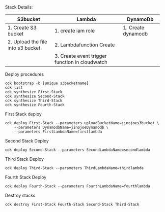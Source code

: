 Stack Details:


| S3bucket | Lambda | DynamoDb |
| --------------- | --------------- | --------------- |
| 1. Create S3 bucket| 1. create iam role | 1. Create dynamodb |
| 2. Upload the file into s3 bucket | 2. Lambdafunction Create |  |
|  | 3. Create event trigger function in cloudwatch |  |
    

Deploy procedures
    
    cdk bootstrap -b [unique s3backetname] 
    cdk list
    cdk synthesize First-Stack
    cdk synthesize Second-Stack
    cdk synthesize Third-Stack
    cdk synthesize Fourth-Stack

First Stack deploy

    cdk deploy First-Stack --parameters uploadBucketName=jinojoes3bucket \
        --parameters DynamodbName=jinojoeDynamodb \
        --parameters FirstLambdaName=firstlambda 

Second Stack Deploy

    cdk deploy Second-Stack --parameters SecondLambdaName=secondlambda 

Third Stack Deploy

    cdk deploy Third-Stack --parameters ThirdLambdaName=thirdlambda 

Fourth Stack Deploy

    cdk deploy Fourth-Stack --parameters FourthLambdaName=fourthlambda 



Destroy stacks

    cdk destroy First-Stack Fourth-Stack Second-Stack Third-Stack

